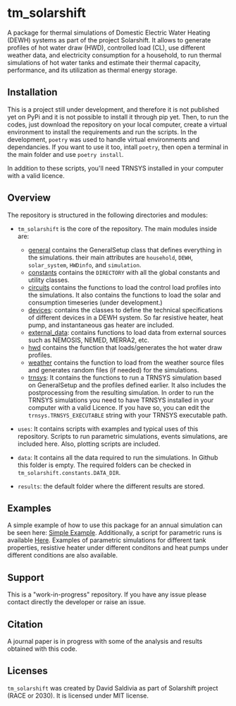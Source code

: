 # tm_solarshift

A package for thermal simulations of Domestic Electric Water Heating (DEWH) systems as part of the project Solarshift. It allows to generate profiles of hot water draw (HWD), controlled load (CL), use different weather data, and electricity consumption for a household, to run thermal simulations of hot water tanks and estimate their thermal capacity, performance, and its utilization as thermal energy storage.

## Installation
This is a project still under development, and therefore it is not published yet on PyPi and it is not possible to install it through pip yet. Then, to run the codes, just download the repository on your local computer, create a virtual environment to install the requirements and run the scripts.
In the development, `poetry` was used to handle virtual environments and dependancies. If you want to use it too, intall `poetry`, then open a terminal in the main folder and use `poetry install`.

In addition to these scripts, you'll need TRNSYS installed in your computer with a valid licence.

## Overview

The repository is structured in the following directories and modules:
- `tm_solarshift` is the core of the repository. The main modules inside are:
    - [general](tm_solarshift/general.py) contains the GeneralSetup class that defines everything in the simulations. their main attributes are `household`, `DEWH`, `solar_system`, `HWDinfo`, and `simulation`.
    - [constants](tm_solarshift/constants.py) contains the `DIRECTORY` with all the global constants and utility classes.
    - [circuits](tm_solarshift/circuits.py) contains the functions to load the control load profiles into the simulations. It also contains the functions to load the solar and consumption timeseries (under development.)
    - [devices](tm_solarshift/devices.py): contains the classes to define the technical specifications of different devices in a DEWH system. So far resistive heater, heat pump, and instantaneous gas heater are included.
    - [external_data](tm_solarshift/external_data.py): contains functions to load data from external sources such as NEMOSIS, NEMED, MERRA2, etc.
    - [hwd](tm_solarshift/hwd.py) contains the function that loads/generates the hot water draw profiles.
    - [weather](tm_solarshift/weather.py) contains the function to load from the weather source files and generates random files (if needed) for the simulations.
    - [trnsys](tm_solarshift/trnsys.py): It contains the functions to run a TRNSYS simulation based on GeneralSetup and the profiles defined earlier. It also includes the postprocessing from the resulting simulation. In order to run the TRNSYS simulations you need to have TRNSYS installed in your computer with a valid Licence. If you have so, you can edit the `trnsys.TRNSYS_EXECUTABLE` string with your TRNSYS executable path.

- `uses`: It contains scripts with examples and typical uses of this repository. Scripts to run parametric simulations, events simulations, are included here. Also, plotting scripts are included.
- `data`: It contains all the data required to run the simulations. In Github this folder is empty. The required folders can be checked in `tm_solarshift.constants.DATA_DIR`.
- `results`: the default folder where the different results are stored.

## Examples
A simple example of how to use this package for an annual simulation can be seen here: [Simple Example](uses/simple_example.py).
Additionally, a script for parametric runs is available [Here](uses/TL_parametric.py). Examples of parametric simulations for different tank properties, resistive heater under different conditons and heat pumps under different conditions are also available.

## Support
This is a "work-in-progress" repository. If you have any issue please contact directly the developer or raise an issue.


## Citation
A journal paper is in progress with some of the analysis and results obtained with this code.

## Licenses
`tm_solarshift` was created by David Saldivia as part of Solarshift project (RACE or 2030). It is licensed under MIT license.
